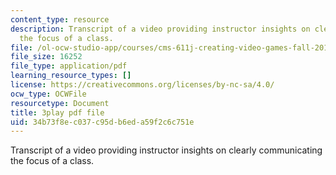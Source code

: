 ```yaml
---
content_type: resource
description: Transcript of a video providing instructor insights on clearly communicating
  the focus of a class.
file: /ol-ocw-studio-app/courses/cms-611j-creating-video-games-fall-2014/34b73f8ec037c95db6eda59f2c6c751e_T0GdXZusbKI.pdf
file_size: 16252
file_type: application/pdf
learning_resource_types: []
license: https://creativecommons.org/licenses/by-nc-sa/4.0/
ocw_type: OCWFile
resourcetype: Document
title: 3play pdf file
uid: 34b73f8e-c037-c95d-b6ed-a59f2c6c751e
---
```

Transcript of a video providing instructor insights on clearly communicating the focus of a class.